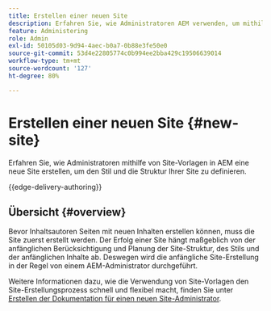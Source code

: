 ```yaml
---
title: Erstellen einer neuen Site
description: Erfahren Sie, wie Administratoren AEM verwenden, um mithilfe von Site-Vorlagen eine neue Site zu erstellen und den Stil und die Struktur Ihrer Site zu definieren.
feature: Administering
role: Admin
exl-id: 50105d03-9d94-4aec-b0a7-0b88e3fe50e0
source-git-commit: 53d4e22805774c0b994ee2bba429c19506639014
workflow-type: tm+mt
source-wordcount: '127'
ht-degree: 80%

---
```



# Erstellen einer neuen Site {#new-site}

Erfahren Sie, wie Administratoren mithilfe von Site-Vorlagen in AEM eine neue Site erstellen, um den Stil und die Struktur Ihrer Site zu definieren.

{{edge-delivery-authoring}}

## Übersicht {#overview}

Bevor Inhaltsautoren Seiten mit neuen Inhalten erstellen können, muss die Site zuerst erstellt werden. Der Erfolg einer Site hängt maßgeblich von der anfänglichen Berücksichtigung und Planung der Site-Struktur, des Stils und der anfänglichen Inhalte ab. Deswegen wird die anfängliche Site-Erstellung in der Regel von einem AEM-Administrator durchgeführt.

Weitere Informationen dazu, wie die Verwendung von Site-Vorlagen den Site-Erstellungsprozess schnell und flexibel macht, finden Sie unter [Erstellen der Dokumentation für einen neuen Site-Administrator](/help/sites-cloud/administering/site-creation/create-site.md).
